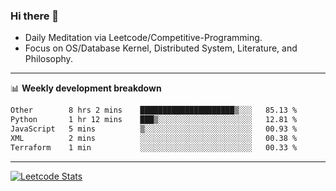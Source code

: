 ### Hi there 👋
* Daily Meditation via Leetcode/Competitive-Programming.
* Focus on OS/Database Kernel, Distributed System, Literature, and Philosophy.

-------

📊 **Weekly development breakdown**
<!--START_SECTION:waka-->

```txt
Other        8 hrs 2 mins    █████████████████████▒░░░   85.13 %
Python       1 hr 12 mins    ███▒░░░░░░░░░░░░░░░░░░░░░   12.81 %
JavaScript   5 mins          ▒░░░░░░░░░░░░░░░░░░░░░░░░   00.93 %
XML          2 mins          ░░░░░░░░░░░░░░░░░░░░░░░░░   00.38 %
Terraform    1 min           ░░░░░░░░░░░░░░░░░░░░░░░░░   00.33 %
```

<!--END_SECTION:waka-->

-------

[![Leetcode Stats](https://leetcard.jacoblin.cool/hzhang413?font=Fira+Mono)](https://leetcode.com/fxrc)
<!-- ![image](./cyberpunk-ghost-in-the-shell.gif)
![image](./gis-archive.png) -->
